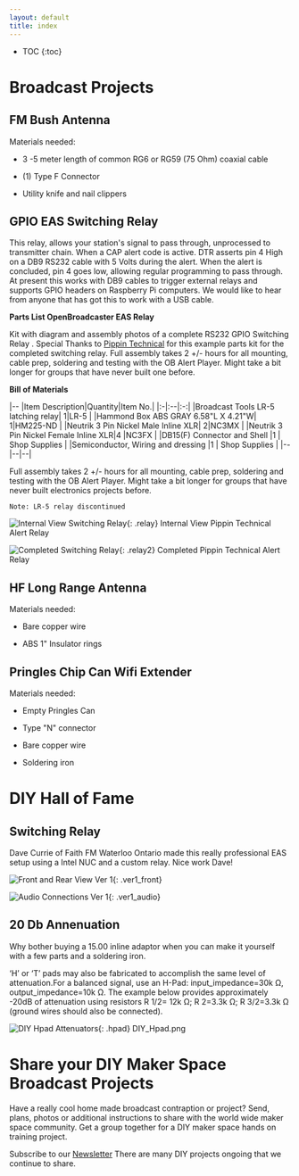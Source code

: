 ```yaml
---
layout: default
title: index
---
```


* TOC
{:toc}

# Broadcast Projects

## FM Bush Antenna

Materials needed:

- 3 -5 meter length of common RG6 or RG59 (75 Ohm) coaxial cable

- (1) Type F Connector

- Utility knife and nail clippers

## GPIO EAS Switching Relay

This relay, allows your station's signal to pass through, unprocessed to transmitter chain.  When a CAP alert code is active. DTR asserts pin 4 High on a DB9 RS232 cable with 5 Volts during the alert.  When the alert is concluded, pin 4 goes low, allowing regular programming to pass through.  At present this works with DB9 cables to trigger external relays and supports GPIO headers on Raspberry Pi computers.   We would like to hear from anyone that has got this to work with a USB cable.  

__Parts List OpenBroadcaster EAS Relay__

Kit with diagram and assembly photos of a complete RS232 GPIO Switching Relay .  Special Thanks to [Pippin Technical](https://pippintech.com/) for this example  parts kit for the completed switching relay.  Full assembly takes 2 +/- hours for all mounting, cable prep, soldering and testing with the OB Alert Player. Might take a bit longer for groups that have never built one before. 

__Bill of Materials__

|--
|Item Description|Quantity|Item No.| 
|:-|:--|:-:|
|Broadcast Tools LR-5 latching relay| 1|LR-5 |
|Hammond Box ABS GRAY 6.58"L X 4.21"W| 1|HM225-ND |
|Neutrik 3 Pin Nickel Male Inline XLR| 2|NC3MX |
|Neutrik 3 Pin Nickel Female Inline XLR|4 |NC3FX |
|DB15(F) Connector and Shell |1 | Shop Supplies |
|Semiconductor, Wiring and dressing |1 | Shop Supplies |
|--|--|--|

Full assembly takes 2 +/- hours for all mounting, cable prep, soldering and testing with the OB Alert Player. Might take a bit longer for groups that have never built electronics projects before.

`Note: LR-5 relay discontinued`

![ Internal View Switching Relay](/diy-broadcast/img/Pippin_Technical_Alert_Relay_Internal700px.jpg ){: .relay} Internal View Pippin Technical Alert Relay

![ Completed Switching Relay](/diy-broadcast/img/Pippin_Technical_Alert_Relay700px.jpg ){: .relay2} Completed Pippin Technical Alert Relay

## HF Long Range Antenna 

Materials needed:

- Bare copper wire

- ABS 1" Insulator rings

## Pringles Chip Can Wifi Extender

Materials needed:

- Empty Pringles Can

- Type "N" connector

- Bare copper wire

- Soldering iron

# DIY Hall of Fame

## Switching Relay

Dave Currie of Faith FM Waterloo Ontario made this really professional EAS setup using a Intel NUC and a custom relay.  Nice work Dave!

![Front and Rear View Ver 1](/diy-broadcast/img/Ver1_Front_and_Rear700px.jpg ){: .ver1_front} 

![Audio Connections Ver 1](/diy-broadcast/img/Ver1_Audio_Connections700px.jpg ){: .ver1_audio} 

## 20 Db Annenuation

Why bother buying a 15.00 inline adaptor when you can make it yourself with a few parts and a soldering iron.

‘H’ or ‘T’ pads may also be fabricated to accomplish the same level of attenuation.For a balanced signal, use an H-Pad: input_impedance=30k Ω, output_impedance=10k Ω. The example below provides approximately -20dB of attenuation using resistors R 1/2= 12k Ω; R 2=3.3k Ω; R 3/2=3.3k Ω (ground wires should also be connected).

![DIY Hpad Attenuators](/diy-broadcast/img/DIY_Hpad.png ){: .hpad} DIY_Hpad.png

# Share your DIY Maker Space Broadcast Projects

Have a really cool home made broadcast contraption or project? Send, plans, photos or additional instructions to share with the world wide maker space community.  Get a group together for a DIY maker space hands on training project.

Subscribe to our [Newsletter](https://openbroadcaster.com/newsletter) There are many DIY projects ongoing that we continue to share.

